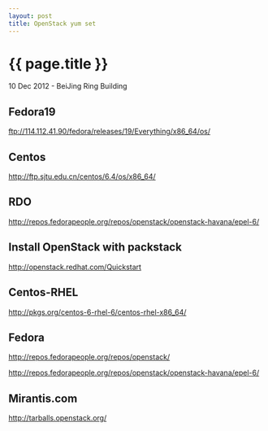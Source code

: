 ```yaml
---
layout: post
title: OpenStack yum set
---
```


{{ page.title }}
================

<p class="meta">10 Dec 2012 - BeiJing Ring Building</p>

## Fedora19
<ftp://114.112.41.90/fedora/releases/19/Everything/x86_64/os/>

## Centos
<http://ftp.sjtu.edu.cn/centos/6.4/os/x86_64/>

## RDO
<http://repos.fedorapeople.org/repos/openstack/openstack-havana/epel-6/>

## Install OpenStack with packstack 
<http://openstack.redhat.com/Quickstart>

## Centos-RHEL
<http://pkgs.org/centos-6-rhel-6/centos-rhel-x86_64/>

## Fedora
<http://repos.fedorapeople.org/repos/openstack/>

<http://repos.fedorapeople.org/repos/openstack/openstack-havana/epel-6/>

## Mirantis.com
<http://tarballs.openstack.org/>

